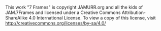 This work "7 Frames" is copyright JAMURR.org and all the kids of JAM.7Frames and licensed under a Creative Commons Attribution-ShareAlike 4.0 International License.
To view a copy of this license, visit <http://creativecommons.org/licenses/by-sa/4.0/>
